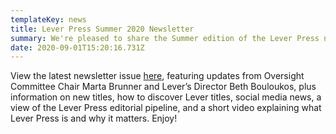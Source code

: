 ```yaml
---
templateKey: news
title: Lever Press Summer 2020 Newsletter
summary: We're pleased to share the Summer edition of the Lever Press newsletter
date: 2020-09-01T15:20:16.731Z
---
```

View the latest newsletter issue [here](https://conta.cc/3lyzInu), featuring updates from Oversight Committee Chair Marta Brunner and Lever’s Director Beth Bouloukos, plus information on new titles, how to discover Lever titles, social media news, a view of the Lever Press editorial pipeline, and a short video explaining what Lever Press is and why it matters. Enjoy!